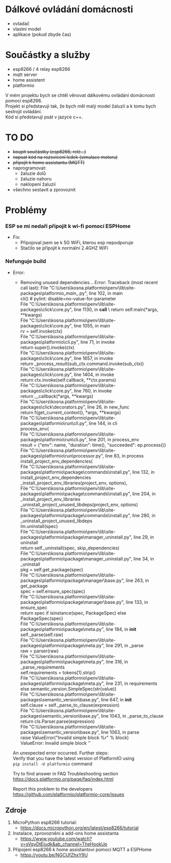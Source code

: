 # Dálkové ovládání domácnosti
- ovladač
- vlastní model
- aplikace (pokud zbyde čas)

# Součástky a služby
- esp8266 / 4 relay esp8266
- mqtt server
- home assistent
- platformio

V mém projektu bych se chtěl věnovat dálkovému ovládání domácnosti pomocí esp8266.\
Projekt si představuji tak, že bych měl malý model žaluzií a k tomu bych sestrojil ovládání.\
Kód si představuji psát v jazyce c++.


# TO DO
- ~~koupit součástky (esp8266, relé...)~~
- ~~napsat kód na rozsvícení ledek (simulace motoru)~~
- ~~připojit k home assistantu (MQTT)~~
- naprogramovat:
  - žaluzie dolů
  - žaluzie nahoru
  - naklopení žaluzií
- všechno sestavit a zprovoznit

# Problémy
### ESP se mi nedaří připojit k wi-fi pomocí ESPHome
- Fix:
  - Připojoval jsem se k 5G WiFi, kterou esp nepodporuje
  - Stačilo se připojit k normální 2.4GHZ WiFi
### Nefunguje build
- Error:
  - Removing unused dependencies...
  Error: Traceback (most recent call last):
  File "C:\Users\kosna\.platformio\penv\lib\site-packages\platformio\__main__.py", line 102, in main\
    cli()  # pylint: disable=no-value-for-parameter\
  File "C:\Users\kosna\.platformio\penv\lib\site-packages\click\core.py", line 1130, in __call__   \ 
    return self.main(*args, **kwargs)\
  File "C:\Users\kosna\.platformio\penv\lib\site-packages\click\core.py", line 1055, in main        \
    rv = self.invoke(ctx)\
  File "C:\Users\kosna\.platformio\penv\lib\site-packages\platformio\cli.py", line 71, in invoke    \
    return super().invoke(ctx)\
  File "C:\Users\kosna\.platformio\penv\lib\site-packages\click\core.py", line 1657, in invoke      \
    return _process_result(sub_ctx.command.invoke(sub_ctx))\
  File "C:\Users\kosna\.platformio\penv\lib\site-packages\click\core.py", line 1404, in invoke      \
    return ctx.invoke(self.callback, **ctx.params)\
  File "C:\Users\kosna\.platformio\penv\lib\site-packages\click\core.py", line 760, in invoke       \
    return __callback(*args, **kwargs)\
  File "C:\Users\kosna\.platformio\penv\lib\site-packages\click\decorators.py", line 26, in new_func\
    return f(get_current_context(), *args, **kwargs)\
  File "C:\Users\kosna\.platformio\penv\lib\site-packages\platformio\run\cli.py", line 144, in cli\
    process_env(\
  File "C:\Users\kosna\.platformio\penv\lib\site-packages\platformio\run\cli.py", line 201, in process_env\
    result = {"env": name, "duration": time(), "succeeded": ep.process()}\
  File "C:\Users\kosna\.platformio\penv\lib\site-packages\platformio\run\processor.py", line 83, in process\
    install_project_env_dependencies(\
  File "C:\Users\kosna\.platformio\penv\lib\site-packages\platformio\package\commands\install.py", line 132, in install_project_env_dependencies\
    _install_project_env_libraries(project_env, options),\
  File "C:\Users\kosna\.platformio\penv\lib\site-packages\platformio\package\commands\install.py", line 204, in _install_project_env_libraries\
    _uninstall_project_unused_libdeps(project_env, options)\
  File "C:\Users\kosna\.platformio\penv\lib\site-packages\platformio\package\commands\install.py", line 280, in _uninstall_project_unused_libdeps\
    lm.uninstall(spec)\
  File "C:\Users\kosna\.platformio\penv\lib\site-packages\platformio\package\manager\_uninstall.py", line 29, in uninstall\
    return self._uninstall(spec, skip_dependencies)\
  File "C:\Users\kosna\.platformio\penv\lib\site-packages\platformio\package\manager\_uninstall.py", line 34, in _uninstall\
    pkg = self.get_package(spec)\
  File "C:\Users\kosna\.platformio\penv\lib\site-packages\platformio\package\manager\base.py", line 263, in get_package\
    spec = self.ensure_spec(spec)\
  File "C:\Users\kosna\.platformio\penv\lib\site-packages\platformio\package\manager\base.py", line 133, in ensure_spec\
    return spec if isinstance(spec, PackageSpec) else PackageSpec(spec)\
  File "C:\Users\kosna\.platformio\penv\lib\site-packages\platformio\package\meta.py", line 184, in __init__\
    self._parse(self.raw)\
  File "C:\Users\kosna\.platformio\penv\lib\site-packages\platformio\package\meta.py", line 291, in _parse\
    raw = parser(raw)\
  File "C:\Users\kosna\.platformio\penv\lib\site-packages\platformio\package\meta.py", line 316, in _parse_requirements\
    self.requirements = tokens[1].strip()\
  File "C:\Users\kosna\.platformio\penv\lib\site-packages\platformio\package\meta.py", line 231, in requirements\
    else semantic_version.SimpleSpec(str(value))\
  File "C:\Users\kosna\.platformio\penv\lib\site-packages\semantic_version\base.py", line 647, in __init__\
    self.clause = self._parse_to_clause(expression)\
  File "C:\Users\kosna\.platformio\penv\lib\site-packages\semantic_version\base.py", line 1043, in _parse_to_clause\
    return cls.Parser.parse(expression)\
  File "C:\Users\kosna\.platformio\penv\lib\site-packages\semantic_version\base.py", line 1063, in parse\
    raise ValueError("Invalid simple block %r" % block)\
  ValueError: Invalid simple block ''

  An unexpected error occurred. Further steps:\
  Verify that you have the latest version of PlatformIO using\
  `pip install -U platformio` command

  Try to find answer in FAQ Troubleshooting section\
  https://docs.platformio.org/page/faq/index.html

  Report this problem to the developers\
  https://github.com/platformio/platformio-core/issues

## Zdroje
1. MicroPython esp8266 tutorial:
   - https://docs.micropython.org/en/latest/esp8266/tutorial
2. Instalace, zprovoznění a add-ons home assistanta
   - https://www.youtube.com/watch?v=sVqyDtEjudk&ab_channel=TheHookUp
3. Připojení esp8266 k home assistantovi pomocí MQTT a ESPHome
   - https://youtu.be/NGCUfZhxY9U
